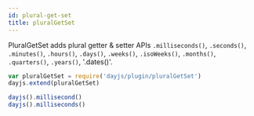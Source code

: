 ```yaml
---
id: plural-get-set
title: pluralGetSet
---
```

PluralGetSet adds plural getter & setter APIs `.milliseconds()`, `.seconds()`, `.minutes()`, `.hours()`, `.days()`, `.weeks()`, `.isoWeeks()`, `.months()`, `.quarters()`, `.years()`, '.dates()'.

```javascript
var pluralGetSet = require('dayjs/plugin/pluralGetSet')
dayjs.extend(pluralGetSet)

dayjs().millisecond()
dayjs().milliseconds()
```
